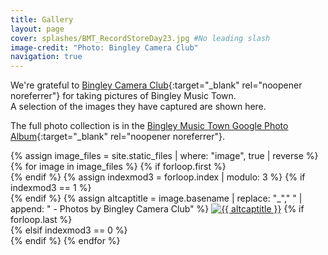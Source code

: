```yaml
---
title: Gallery
layout: page 
cover: splashes/BMT_RecordStoreDay23.jpg #No leading slash
image-credit: "Photo: Bingley Camera Club"
navigation: true
---
```


We're grateful to [Bingley Camera Club<i class="fa fa-external-link" aria-hidden="true"></i>](https://www.bingleycameraclub.org.uk/){:target="_blank" rel="noopener noreferrer"} for taking pictures of Bingley Music Town.<br>A selection of the images they have captured are shown here. 

The full photo collection is in the [Bingley Music Town Google Photo Album<i class="fa fa-external-link" aria-hidden="true"></i>](https://photos.google.com/share/AF1QipMvgyPBDy7_0xUx4WP9oIz6ODEN2MAnl4He8_9KkXPWzrb0LD8GAE-9dxyPrMbQKA){:target="_blank" rel="noopener noreferrer"}. 
<!-- Gallery -->
<div class="container gallery">
{% assign image_files = site.static_files | where: "image", true | reverse %}
{% for image in image_files %}
{% if forloop.first %}<div class="row">{% endif %}
{% assign indexmod3 = forloop.index | modulo: 3 %}
{% if indexmod3 == 1 %}<div class="row">{% endif %}
{% assign altcaptitle = image.basename | replace: "_"," " | append: " - Photos by Bingley Camera Club" %}
<a href="{{site.baseurl}}{{image.path}}" data-toggle="lightbox" data-gallery="example-gallery" data-caption="{{ altcaptitle }}" class="col-sm-4"><img src="{{site.baseurl}}{{image.path | replace: 'gallery','thumbnails'}}" alt="{{ altcaptitle }}" title="{{ altcaptitle }}" class="img-fluid" /></a>
{% if forloop.last %}</div>{% elsif indexmod3 == 0 %}</div>{% endif %}
{% endfor %}
</div>
<!-- Gallery -->